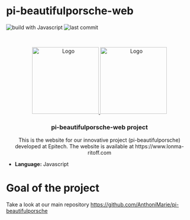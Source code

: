 # pi-beautifulporsche-web

![build with Javascript](https://img.shields.io/badge/Build%20with-Javascript-green)
![last commit](https://img.shields.io/github/last-commit/AnthoniMarie/pi-beautifulporsche-web)

<!-- PROJECT LOGO -->
<br />
<p align="center">
  <a href="https://anthoni-marie.fr">
    <img src="https://avatars.githubusercontent.com/u/20517603?s=400&u=ab382b2ad7d777a2b4f6cf75665914f41a060e9e&v=4" alt="Logo" width="180" height="180">
    <img src="https://avatars.githubusercontent.com/u/57350282?s=400&u=c2755e786dc536ff093a6508ca64f7a9e0bc0ad0&v=4" alt="Logo" width="180" height="180">
  </a>

  <h3 align="center">pi-beautifulporsche-web project</h3>

  <p align="center">
    This is the website for our innovative project (pi-beautifulporsche) developed at Epitech.
    The website is available at https://www.lonma-ritoff.com
</p>


- **Language:** Javascript

# Goal of the project

Take a look at our main repository https://github.com/AnthoniMarie/pi-beautifulporsche
